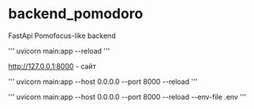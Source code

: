 # backend_pomodoro
FastApi Pomofocus-like backend


'''
uvicorn main:app --reload
'''

http://127.0.0.1:8000 - сайт


'''
uvicorn main:app --host 0.0.0.0 --port 8000 --reload 
'''

'''
uvicorn main:app --host 0.0.0.0 --port 8000 --reload --env-file .env
'''